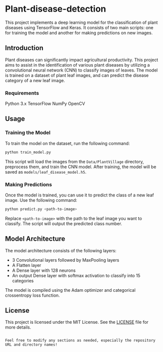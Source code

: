 # Plant-disease-detection
This project implements a deep learning model for the classification of plant diseases using TensorFlow and Keras. It consists of two main scripts: one for training the model and another for making predictions on new images.
## Introduction
Plant diseases can significantly impact agricultural productivity. This project aims to assist in the identification of various plant diseases by utilizing a convolutional neural network (CNN) to classify images of leaves. The model is trained on a dataset of plant leaf images, and can predict the disease category of a new leaf image.
### Requirements
Python 3.x
TensorFlow
NumPy
OpenCV

## Usage

### Training the Model

To train the model on the dataset, run the following command:

```bash
python train_model.py
```

This script will load the images from the `Data/PlantVillage` directory, preprocess them, and train the CNN model. After training, the model will be saved as `models/leaf_disease_model.h5`.

### Making Predictions

Once the model is trained, you can use it to predict the class of a new leaf image. Use the following command:

```bash
python predict.py <path-to-image>
```

Replace `<path-to-image>` with the path to the leaf image you want to classify. The script will output the predicted class number.

## Model Architecture

The model architecture consists of the following layers:

- 3 Convolutional layers followed by MaxPooling layers
- A Flatten layer
- A Dense layer with 128 neurons
- An output Dense layer with softmax activation to classify into 15 categories

The model is compiled using the Adam optimizer and categorical crossentropy loss function.

## License

This project is licensed under the MIT License. See the [LICENSE](LICENSE) file for more details.
```

Feel free to modify any sections as needed, especially the repository URL and directory names!
